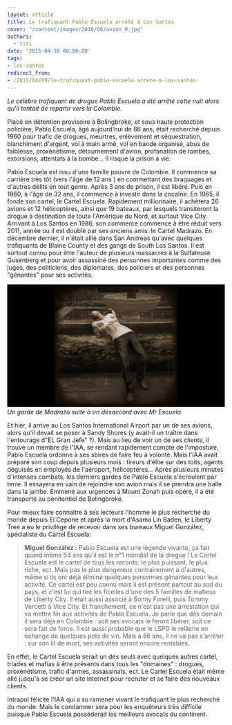 ```yaml
---
layout: article
title: Le trafiquant Pablo Escuela arrêté à Los Santos
cover: "/content/images/2016/06/avion_0.jpg"
authors:
  - titi
date: '2015-04-10 00:00:00'
tags:
- los-santos
redirect_from:
- /2015/04/09/le-trafiquant-pablo-escuela-arrete-a-los-santos
---
```


_Le célèbre trafiquant de drogue Pablo Escuela a été arrêté cette nuit alors qu'il tentait de repartir vers la Colombie._

Placé en détention provisoire à Bolingbroke, et sous haute protection policière, Pablo Escuela, âgé aujourd'hui de 86 ans, était recherché depuis 1960 pour trafic de drogues, meurtres, enlèvement et séquestration, blanchiment d'argent, vol à main armé, vol en bande organisé, abus de faiblesse, proxénétisme, détournement d'avion, profanation de tombes, extorsions, attentats à la bombe... Il risque la prison à vie.

Pablo Escuela est issu d'une famille pauvre de Colombie. Il commence sa carrière très tôt (vers l'âge de 12 ans ) en commettant des braquages et d'autres délits en tout genre. Après 3 ans de prison, il est libéré. Puis en 1960, à l'âge de 32 ans, il commence à investir dans la cocaïne. En 1965, il fonde son cartel, le Cartel Escuela. Rapidement millionnaire, il achètera 26 avions et 12 hélicoptères, ainsi que 19 bateaux, par lesquels transiteront la drogue à destination de toute l'Amérique du Nord, et surtout Vice City. Arrivant à Los Santos en 1986, son commerce commence à être réduit vers 2011, année ou il est doublé par ses anciens amis: le Cartel Madrazo. En décembre dernier, il n'était allié dans San Andreas qu'avec quelques trafiquants de Blaine County et des gangs de South Los Santos. Il est surtout connu pour être l'auteur de plusieurs massacres à la Sulfateuse Gusenberg et pour avoir assassiné des personnes importantes comme des juges, des politiciens, des diplomates, des policiers et des personnes "gênantes" pour ses activités.

![Un garde de Madrazo suite à un désaccord avec Mr Escuela.](/content/images/2016/06/madrazo%20garde.jpg)
_Un garde de Madrazo suite à un désaccord avec Mr Escuela._

Et hier, il arrive au Los Santos International Airport par un de ses avions, alors qu'il devait se poser à Sandy Shores (y avait-il un traître dans l'entourage d"EL Gran Jefe" ?). Mais au lieu de voir un de ses clients, il trouve un membre de l'IAA, se rendant rapidement compte de l'imposture, Pablo Escuela ordonne à ses sbires de faire feu à volonté. Mais l'IAA avait préparé son coup depuis plusieurs mois : tireurs d'élite sur des toits, agents déguisés en employés de l'aéroport, hélicoptères... Après plusieurs minutes d'intenses combats, les derniers gardes de Pablo Escuela s'écroulent par terre. Il essayera en vain de rejoindre son avion mais il se prendra une balle dans la jambe. Emmené aux urgences à Mount Zonah puis opéré, il a été transporté au pénitentiel de Bolingbroke.

Pour mieux faire connaître à ses lecteurs l'homme le plus recherché du monde depuis El Cepone et après la mort d'Asama Lin Baden, le Liberty Tree a eu le privilège de recevoir dans ses bureaux Miguel González, spécialiste du Cartel Escuela:

> **Miguel González :** Pablo Escuela est une légende vivante, ça fait quand même 54 ans qu'il est le n°1 mondial de la drogue ! Le Cartel Escuela est le cartel de tous les records: le plus puissant, le plus riche, ect. Mais pas le plus dangereux contrairement à d'autres, même si ils ont déjà éliminé quelques personnes gênantes pour leur activité. Ce cartel est peu connu mais il est présent partout au sud du pays, et c'est lui qui tire les ficelles d'une des 5 familles de mafieux de Liberty City. Il était aussi associé à Sonny Forelli, puis Tommy Vercetti à Vice City. Et franchement, ce n'est pas une arrestation qui va mettre fin aux activités de Pablo Escuela. Je parie que dès demain il sera déjà en Colombie : soit ses avocats le feront libérer, soit ce sera fait de force. Il est aussi probable que le LSPD le relâche en échange de quelques pots de vin. Mais à 86 ans, il ne va pas s'arrêter : sur son lit de mort, ses activités seront encore rentables.

En effet, le Cartel Escuela serait un des seuls avec quelques autres cartel, triades et mafias à être présents dans tous les "domaines" : drogues, proxénétisme, trafic d'armes, assassinats, ect. Le Cartel Escuela était même allé jusqu'à se créer un site internet pour recruter et se faire des nouveaux clients.

Intrapol félicite l'IAA qui a su ramener vivant le trafiquant le plus recherché du monde. Mais le condamner sera pour les enquêteurs très difficile puisque Pablo Escuela posséderait les meilleurs avocats du continent.